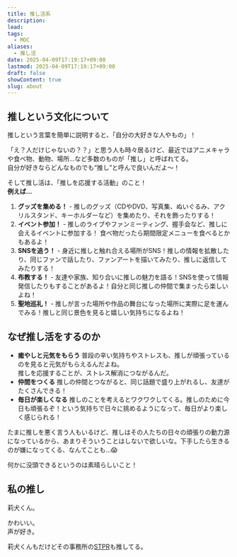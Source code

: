 ```yaml
---
title: 推し活系
description: 
lead: 
tags:
  - MOC
aliases:
  - 推し活
date: 2025-04-09T17:19:17+09:00
lastmod: 2025-04-09T17:19:17+09:00
draft: false
showContent: true
slug: about
---
```

## 推しという文化について
推しという言葉を簡単に説明すると、「自分の大好きな人やもの」！

「え？人だけじゃないの？？」と思う人も時々居るけど、最近ではアニメキャラや食べ物、動物、場所...など多数のものが「推し」と呼ばれてる。  
自分が好きならどんなものでも“推し”と呼んで良いんだよ〜！

そして推し活は、「推しを応援する活動」のこと！  
**例えば...**
1. **グッズを集める！** - 推しのグッズ（CDやDVD、写真集、ぬいぐるみ、アクリルスタンド、キーホルダーなど）を集めたり、それを飾ったりする！
2. **イベント参加！** - 推しのライブやファンミーティング、握手会など、推しに会えるイベントに参加する！ 食べ物だったら期間限定メニューを食べるとかもあるよ！
3. **SNSを追う！** - 身近に推しと触れ合える場所がSNS！推しの情報を拡散したり、同じファンで話したり、ファンアートを描いてみたり、推しに返信してみたりする！
4. **布教する！** - 友達や家族、知り合いに推しの魅力を語る！SNSを使って情報発信したりもすることがあるよ！自分と同じ推しの仲間で集まったら楽しいよね！
5. **聖地巡礼！** - 推しが言った場所や作品の舞台になった場所に実際に足を運んでみる！推しと同じ景色を見ると嬉しい気持ちになるよね！
## なぜ推し活をするのか
- **癒やしと元気をもらう**
    普段の辛い気持ちやストレスも、推しが頑張っているのを見ると元気がもらえるんだよね。  
    推しを応援することが、ストレス解消につながるんだ。
- **仲間をつくる**
    推しの仲間とつながると、同じ話題で盛り上がれるし、友達がたくさんできる！
- **毎日が楽しくなる**
    推しのことを考えるとワクワクしてくる。推しのために今日も頑張るぞ！という気持ちで日々に挑めるようになって、毎日がより楽しく感じられる！

たまに推しを悪く言う人もいるけど、推しはその人たちの日々の頑張りの動力源になっているから、あまりそういうことはしないで欲しいな。下手したら生きるのが嫌になってくる、なんてことも...😱

何かに没頭できるというのは素晴らしいこと！

## 私の推し
莉犬くん。

かわいい。  
声が好き。

莉犬くんもだけどその事務所の[STPR](STPR/STPR.md)も推してる。